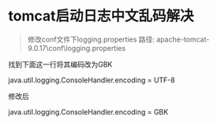 # tomcat启动日志中文乱码解决

> 修改conf文件下logging.properties  路径: apache-tomcat-9.0.17\conf\logging.properties  

   
  找到下面这一行将其编码改为GBK     
  
  java.util.logging.ConsoleHandler.encoding = UTF-8      
  
  修改后    
  
  java.util.logging.ConsoleHandler.encoding = GBK
